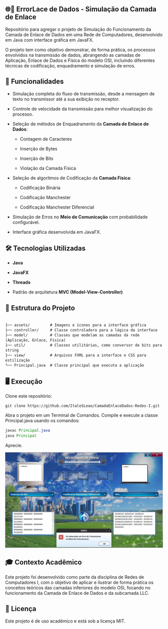 ## 🌐📡 ErrorLace de Dados - Simulação da Camada de Enlace

Repositório para agregar o projeto de Simulação do Funcionamento da Camada de Enlace de Dados em uma Rede de Computadores, desenvolvido em Java com interface gráfica em JavaFX.

O projeto tem como objetivo demonstrar, de forma prática, os processos envolvidos na transmissão de dados, abrangendo as camadas de Aplicação, Enlace de Dados e Física do modelo OSI, incluindo diferentes técnicas de codificação, enquadramento e simulação de erros.

## 🧩 Funcionalidades

- Simulação completa do fluxo de transmissão, desde a mensagem de texto no transmissor até a sua exibição no receptor.

- Controle de velocidade da transmissão para melhor visualização do processo.

- Seleção de métodos de Enquadramento da **Camada de Enlace de Dados**:

  - Contagem de Caracteres
  
  - Inserção de Bytes
  
  - Inserção de Bits
  
  - Violação da Camada Física

- Seleção de algoritmos de Codificação da **Camada Física**:

  - Codificação Binária
  
  - Codificação Manchester
  
  - Codificação Manchester Diferencial

- Simulação de Erros no **Meio de Comunicação** com probabilidade configurável.

- Interface gráfica desenvolvida em JavaFX.

## 🛠️ Tecnologias Utilizadas

- **Java**

- **JavaFX**

- **Threads**

- Padrão de arquitetura **MVC (Model-View-Controller)**

## 📂 Estrutura do Projeto

```

├── assets/         # Imagens e ícones para a interface gráfica
├── controller/     # Classe controladora para a lógica da interface
├── model/          # Classes que modelam as camadas da rede (Aplicação, Enlace, Física)
├── util/           # Classes utilitárias, como conversor de bits para string
├── view/           # Arquivos FXML para a interface e CSS para estilização
└── Principal.java  # Classe principal que executa a aplicação

```

## 🖥️ Execução

Clone este repositório:

```
git clone https://github.com/ItaloSLeao/CamadaEnlaceDados-Redes-I.git
```

Abra o projeto em um Terminal de Comandos. Compile e execute a classe Principal.java usando os comandos:

```java
javac Principal.java
java Principal
```

Aprecie.

![Simulação da transmissão](assets/simulacao-enlace.png)

## 🎓 Contexto Acadêmico

Este projeto foi desenvolvido como parte da disciplina de Redes de Computadores I, com o objetivo de aplicar e ilustrar de forma prática os conceitos teóricos das camadas inferiores do modelo OSI, focando no funcionamento da Camada de Enlace de Dados e da subcamada LLC.

## 📄 Licença

Este projeto é de uso acadêmico e está sob a licença MIT.
